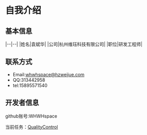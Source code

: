 自我介绍
=======


基本信息
-------

|--|--|
|姓名|袁斌华|
|公司|杭州维珏科技有限公司|
|职位|研发工程师|


联系方式
-------

*	Email:whwhspace@hzweijue.com
*	QQ:313442958
*	tel:15895571540


开发者信息
-------

github账号:WHWHspace

当前任务：[QualityControl](https://github.com/hzweijue/QualityControl)








